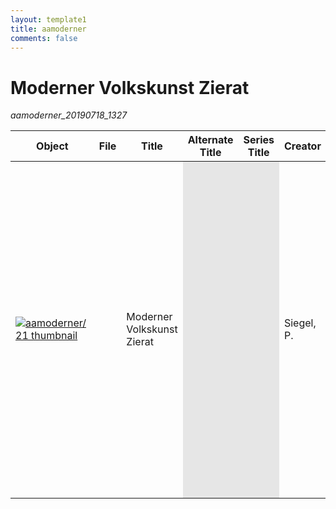 ```yaml
---
layout: template1
title: aamoderner
comments: false
---
```


# Moderner Volkskunst Zierat
_aamoderner_20190718_1327_

<table class="floating-header">
  <thead>
    <tr>
      <th>Object</th>
      <th>File</th>
      <th>Title</th>
      <th>Alternate Title</th>
      <th>Series Title</th>
      <th>Creator</th>
      <th>Contributor</th>
      <th>Publisher</th>
      <th>Date</th>
      <th>Language</th>
      <th>Description</th>
      <th>Subject</th>
      <th>Place</th>
      <th>Time Period</th>
      <th>Genre</th>
      <th>Format</th>
      <th>Type</th>
      <th>Extent</th>
      <th>Collection</th>
      <th>Identifier</th>
      <th>ArchivesSpace URI</th>
      <th>Donor</th>
      <th>Rights</th>
      <th>Access Rights</th>
      <th>Note</th>
    </tr>
  </thead>
  <tbody>
    <tr>
      <td>
        <a href="http://digital.lib.uh.edu/collection/aamoderner/item/21">
          <img src="http://digital.lib.uh.edu/contentdm/image/thumbnail/aamoderner/21" alt="aamoderner/21 thumbnail"/>
        </a>
      </td>
      <td></td>
      <td>Moderner Volkskunst Zierat</td>
      <td style="background-color: #e6e6e6"/>
      <td style="background-color: #e6e6e6"/>
      <td>Siegel, P.</td>
      <td style="background-color: #e6e6e6"/>
      <td>Stoll, Christian</td>
      <td>19XX</td>
      <td>ger</td>
      <td>
        <ul>
          <li>18 color mounted plates of ornamental motifs for the decorative painting of household items (e.g. ceramics, furniture, etc.).</li>
          <li>Cover page.</li>
          <li>Page containing title and bibliographic information.</li>
          <li>Color template of an ornamental motif.</li>
          <li>Back cover.</li>
        </ul>
      </td>
      <td>
        <ul>
          <li>Decoration and ornament</li>
          <li>Folk art</li>
          <li>Siegel, P.</li>
        </ul>
      </td>
      <td>Germany</td>
      <td style="background-color: #e6e6e6"/>
      <td>
        <ul>
          <li>books</li>
          <li>plates (illustrations)</li>
          <li>illustrations (layout features)</li>
        </ul>
      </td>
      <td style="background-color: #e6e6e6"/>
      <td>Image</td>
      <td>33 x 48 cm</td>
      <td>
        <ul>
          <li>Moderner Volkskunst Zierat</li>
          <li>Kenneth Franzheim II Rare Books Room, William R. Jenkins Architecture and Art Library, University of Houston Libraries</li>
        </ul>
      </td>
      <td>NK1533.S47 1900z</td>
      <td style="background-color: #e6e6e6"/>
      <td style="background-color: #e6e6e6"/>
      <td>Public Domain</td>
      <td style="background-color: #e6e6e6"/>
      <td style="background-color: #e6e6e6"/>
    </tr>
  </tbody>
</table>
<br/>
<br/>
<to_s/>
